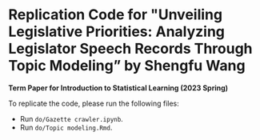 # Replication Code for "Unveiling Legislative Priorities: Analyzing Legislator Speech Records Through Topic Modeling” by Shengfu Wang

**Term Paper for Introduction to Statistical Learning (2023 Spring)**

To replicate the code, please run the following files:

- Run `do/Gazette crawler.ipynb`.   
- Run `do/Topic modeling.Rmd`.   

  
